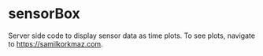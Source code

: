 # sensorBox
Server side code to display sensor data as time plots. To see plots, navigate to https://samilkorkmaz.com.
